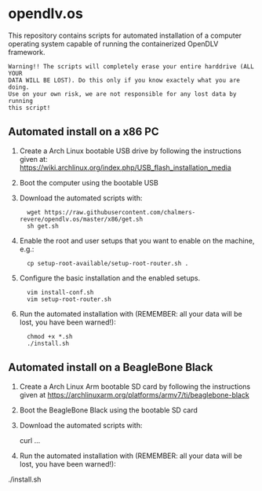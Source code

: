 # opendlv.os

This repository contains scripts for automated installation of a computer
operating system capable of running the containerized OpenDLV framework.

    Warning!! The scripts will completely erase your entire harddrive (ALL YOUR 
    DATA WILL BE LOST). Do this only if you know exactely what you are doing. 
    Use on your own risk, we are not responsible for any lost data by running 
    this script!

## Automated install on a x86 PC

1. Create a Arch Linux bootable USB drive by following the instructions given 
   at: https://wiki.archlinux.org/index.php/USB_flash_installation_media
2. Boot the computer using the bootable USB
3. Download the automated scripts with:

   ```
     wget https://raw.githubusercontent.com/chalmers-revere/opendlv.os/master/x86/get.sh
     sh get.sh
   ```
4. Enable the root and user setups that you want to enable on the machine, e.g.:

   ```
     cp setup-root-available/setup-root-router.sh .
   ```
5. Configure the basic installation and the enabled setups.

   ```
     vim install-conf.sh
     vim setup-root-router.sh
   ```
6. Run the automated installation with (REMEMBER: all your data will be lost, you have been warned!):

   ```
     chmod +x *.sh
     ./install.sh
   ```

## Automated install on a BeagleBone Black

1. Create a Arch Linux Arm bootable SD card by following the instructions given
   at https://archlinuxarm.org/platforms/armv7/ti/beaglebone-black
2. Boot the BeagleBone Black using the bootable SD card
3. Download the automated scripts with:

    curl ...

4. Run the automated installation with (REMEMBER: all your data will be lost, you have been warned!):

  ./install.sh
